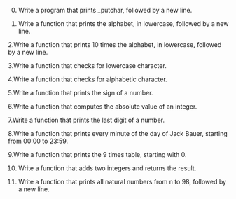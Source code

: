 0. Write a program that prints _putchar, followed by a new line.
 
1. Write a function that prints the alphabet, in lowercase, followed by a new line.



2.Write a function that prints 10 times the alphabet, in lowercase, followed by a new line.



3.Write a function that checks for lowercase character.



4.Write a function that checks for alphabetic character.



5.Write a function that prints the sign of a number.



6.Write a function that computes the absolute value of an integer.



7.Write a function that prints the last digit of a number.



8.Write a function that prints every minute of the day of Jack Bauer, starting from 00:00 to 23:59.



9.Write a function that prints the 9 times table, starting with 0.



10. Write a function that adds two integers and returns the result.



11. Write a function that prints all natural numbers from n to 98, followed by a new line.